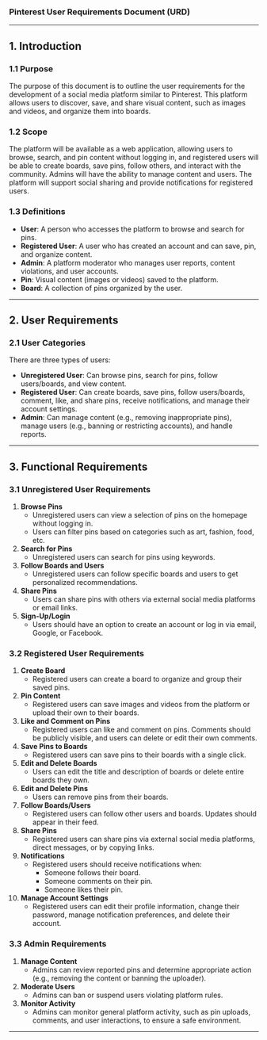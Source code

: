 ### Pinterest User Requirements Document (URD)

---

## 1. **Introduction**

### 1.1 Purpose
The purpose of this document is to outline the user requirements for the development of a social media platform similar to Pinterest. This platform allows users to discover, save, and share visual content, such as images and videos, and organize them into boards.

### 1.2 Scope
The platform will be available as a web application, allowing users to browse, search, and pin content without logging in, and registered users will be able to create boards, save pins, follow others, and interact with the community. Admins will have the ability to manage content and users. The platform will support social sharing and provide notifications for registered users.

### 1.3 Definitions
- **User**: A person who accesses the platform to browse and search for pins.
- **Registered User**: A user who has created an account and can save, pin, and organize content.
- **Admin**: A platform moderator who manages user reports, content violations, and user accounts.
- **Pin**: Visual content (images or videos) saved to the platform.
- **Board**: A collection of pins organized by the user.

---

## 2. **User Requirements**

### 2.1 User Categories
There are three types of users:
- **Unregistered User**: Can browse pins, search for pins, follow users/boards, and view content.
- **Registered User**: Can create boards, save pins, follow users/boards, comment, like, and share pins, receive notifications, and manage their account settings.
- **Admin**: Can manage content (e.g., removing inappropriate pins), manage users (e.g., banning or restricting accounts), and handle reports.

---

## 3. **Functional Requirements**

### 3.1 Unregistered User Requirements
1. **Browse Pins**
   - Unregistered users can view a selection of pins on the homepage without logging in.
   - Users can filter pins based on categories such as art, fashion, food, etc.
2. **Search for Pins**
   - Unregistered users can search for pins using keywords.
3. **Follow Boards and Users**
   - Unregistered users can follow specific boards and users to get personalized recommendations.
4. **Share Pins**
   - Users can share pins with others via external social media platforms or email links.
5. **Sign-Up/Login**
   - Users should have an option to create an account or log in via email, Google, or Facebook.

### 3.2 Registered User Requirements
1. **Create Board**
   - Registered users can create a board to organize and group their saved pins.
2. **Pin Content**
   - Registered users can save images and videos from the platform or upload their own to their boards.
3. **Like and Comment on Pins**
   - Registered users can like and comment on pins. Comments should be publicly visible, and users can delete or edit their own comments.
4. **Save Pins to Boards**
   - Registered users can save pins to their boards with a single click.
5. **Edit and Delete Boards**
   - Users can edit the title and description of boards or delete entire boards they own.
6. **Edit and Delete Pins**
   - Users can remove pins from their boards.
7. **Follow Boards/Users**
   - Registered users can follow other users and boards. Updates should appear in their feed.
8. **Share Pins**
   - Registered users can share pins via external social media platforms, direct messages, or by copying links.
9. **Notifications**
   - Registered users should receive notifications when:
     - Someone follows their board.
     - Someone comments on their pin.
     - Someone likes their pin.
10. **Manage Account Settings**
    - Registered users can edit their profile information, change their password, manage notification preferences, and delete their account.

### 3.3 Admin Requirements
1. **Manage Content**
   - Admins can review reported pins and determine appropriate action (e.g., removing the content or banning the uploader).
2. **Moderate Users**
   - Admins can ban or suspend users violating platform rules.
3. **Monitor Activity**
   - Admins can monitor general platform activity, such as pin uploads, comments, and user interactions, to ensure a safe environment.

---

